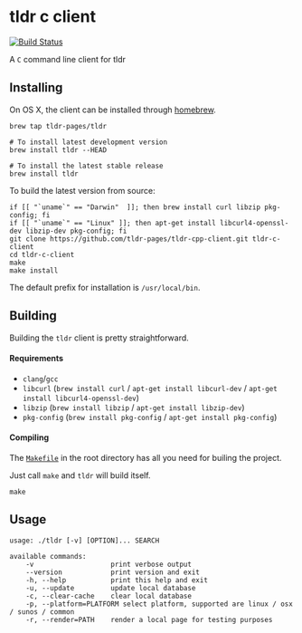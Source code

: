 tldr c client
=============

[![Build Status](https://travis-ci.org/tldr-pages/tldr-cpp-client.svg)](https://travis-ci.org/tldr-pages/tldr-cpp-client)

A `C` command line client for tldr

## Installing

On OS X, the client can be installed through [homebrew](http://brew.sh/).

```
brew tap tldr-pages/tldr

# To install latest development version
brew install tldr --HEAD

# To install the latest stable release
brew install tldr
```

To build the latest version from source:
```
if [[ "`uname`" == "Darwin"  ]]; then brew install curl libzip pkg-config; fi
if [[ "`uname`" == "Linux" ]]; then apt-get install libcurl4-openssl-dev libzip-dev pkg-config; fi
git clone https://github.com/tldr-pages/tldr-cpp-client.git tldr-c-client
cd tldr-c-client
make
make install
```

The default prefix for installation is `/usr/local/bin`.


## Building

Building the `tldr` client is pretty straightforward.

#### Requirements

- `clang`/`gcc`
- `libcurl` (`brew install curl` / `apt-get install libcurl-dev` / `apt-get install libcurl4-openssl-dev`)
- `libzip` (`brew install libzip` / `apt-get install libzip-dev`)
- `pkg-config` (`brew install pkg-config` / `apt-get install pkg-config`)

#### Compiling

The [`Makefile`](https://github.com/tldr-pages/tldr-cpp-client/blob/master/Makefile)
in the root directory has all you need for builing the project.

Just call `make` and `tldr` will build itself.

```
make
```

## Usage

```
usage: ./tldr [-v] [OPTION]... SEARCH

available commands:
    -v                   print verbose output
    --version            print version and exit
    -h, --help           print this help and exit
    -u, --update         update local database
    -c, --clear-cache    clear local database
    -p, --platform=PLATFORM select platform, supported are linux / osx / sunos / common
    -r, --render=PATH    render a local page for testing purposes
```

